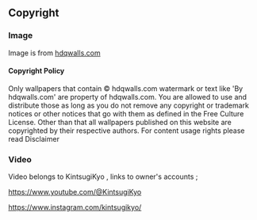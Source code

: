 
## Copyright
### Image
Image is from [hdqwalls.com](https://hdqwalls.com)

#### Copyright Policy
Only wallpapers that contain © hdqwalls.com watermark or text like 'By hdqwalls.com' are property of hdqwalls.com. You are allowed to use and distribute those as long as you do not remove any copyright or trademark notices or other notices that go with them as defined in the Free Culture License. Other than that all wallpapers published on this website are copyrighted by their respective authors. For content usage rights please read Disclaimer


### Video
Video belongs to KintsugiKyo , links to owner's accounts ;

https://www.youtube.com/@KintsugiKyo

https://www.instagram.com/kintsugikyo/